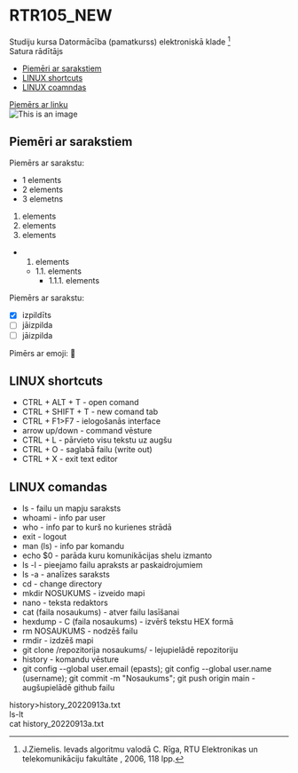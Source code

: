 # RTR105_NEW  
Studiju kursa Datormācība (pamatkurss) elektroniskā klade [^1]  
Satura rādītājs
- [Piemēri ar sarakstiem](https://github.com/Robcons123/RTR105_NEW/edit/main/README.md#piem%C4%93ri-ar-sarakstiem)
- [LINUX shortcuts](https://github.com/Robcons123/RTR105/edit/main/README.md#linux-shortcuts)
- [LINUX coamndas](https://github.com/Robcons123/RTR105/edit/main/README.md#linux-comandas)  
  
  
[Piemērs ar linku](https://github.com/Robcons123/RTR105)  
![This is an image](https://myoctocat.com/assets/images/base-octocat.svg)  

## Piemēri ar sarakstiem
Piemērs ar sarakstu:  
- 1 elements  
- 2 elements
- 3 elemetns

1. elements
2. elements
3. elements

* 1. elements
  * 1.1. elements
    * 1.1.1. elements

Piemērs ar sarakstu:
- [x] izpildīts
- [ ] jāizpilda
- [ ] jāizpilda

Pimērs ar emoji: 🍪

[^1]: J.Ziemelis. Ievads algoritmu valodā C. Rīga, RTU Elektronikas un telekomunikāciju fakultāte , 2006, 118 lpp.

## LINUX shortcuts  
- CTRL + ALT + T - open comand  
- CTRL + SHIFT + T - new comand tab  
- CTRL + F1>F7 - ielogošanās interface
- arrow up/down - command vēsture
- CTRL + L - pārvieto visu tekstu uz augšu
- CTRL + O - saglabā failu (write out)
- CTRL + X - exit text editor
  
## LINUX comandas  
- ls - failu un mapju saraksts
- whoami - info par user 
- who - info par to kurš no kurienes strādā
- exit - logout
- man (ls) - info par komandu
- echo $0 - parāda kuru komunikācijas shelu izmanto
- ls -l - pieejamo failu apraksts ar paskaidrojumiem
- ls -a - analīzes saraksts
- cd - change directory
- mkdir NOSUKUMS - izveido mapi
- nano - teksta redaktors
- cat (faila nosaukums) - atver failu lasīšanai
- hexdump - C (faila nosaukums) - izvērš tekstu HEX formā
- rm NOSAUKUMS - nodzēš failu
- rmdir - izdzēš mapi
- git clone /repozitorija nosaukums/ - lejupielādē repozitoriju
- history - komandu vēsture
- git config --global user.email (epasts); git config --global user.name (username); git commit -m "Nosaukums"; git push origin main - augšupielādē github failu  


history>history_20220913a.txt  
ls-lt  
cat history_20220913a.txt
